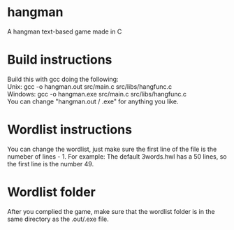 # hangman
A hangman text-based game made in C

# Build instructions
Build this with gcc doing the following: <br />
Unix: gcc -o hangman.out src/main.c src/libs/hangfunc.c <br />
Windows: gcc -o hangman.exe src/main.c src/libs/hangfunc.c <br />
You can change "hangman.out / .exe" for anything you like. <br />

# Wordlist instructions
You can change the wordlist, just make sure the first line of the file is the numeber of lines - 1.
For example:
The default 3words.hwl has a 50 lines, so the first line is the number 49.

# Wordlist folder
After you complied the game, make sure that the wordlist folder is in the same directory as the .out/.exe file.
